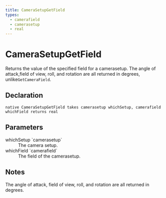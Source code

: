 ```yaml
---
title: CameraSetupGetField
types:
  - camerafield
  - camerasetup
  - real
---
```


# CameraSetupGetField
Returns the value of the specified field for a camerasetup. The angle of attack,field of view, roll, and rotation are all returned in degrees, unlike`GetCameraField`.

## Declaration

```
native CameraSetupGetField takes camerasetup whichSetup, camerafield whichField returns real
```

## Parameters
<dl>
  <dt>whichSetup `camerasetup`</dt>
  <dd>The camera setup.</dd>

  <dt>whichField `camerafield`</dt>
  <dd>The field of the camerasetup.</dd>
</dl>

## Notes 
The angle of attack, field of view, roll, and rotation are all returned in degrees.